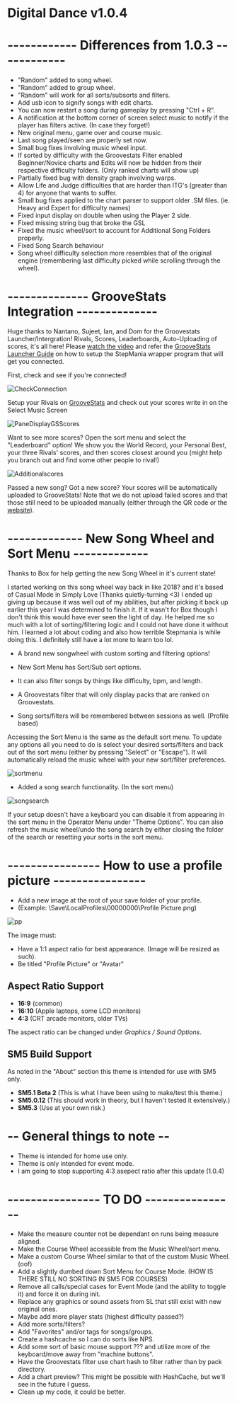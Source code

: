 # Digital Dance v1.0.4

# ------------ Differences from 1.0.3 ------------
- "Random" added to song wheel.
- "Random" added to group wheel.
- "Random" will work for all sorts/subsorts and filters.
- Add usb icon to signify songs with edit charts.
- You can now restart a song during gameplay by pressing "Ctrl + R".
- A notification at the bottom corner of screen select music to notify if the player has filters active. (In case they forget!)
- New original menu, game over and course music.
- Last song played/seen are properly set now.
- Small bug fixes involving music wheel input.
- If sorted by difficulty with the Groovestats Filter enabled Beginner/Novice charts and Edits will now be hidden from their respective difficulty folders. (Only ranked charts will show up)
- Partially fixed bug with density graph involving warps.
- Allow Life and Judge difficulties that are harder than ITG's (greater than 4) for anyone that wants to suffer.
- Small bug fixes applied to the chart parser to support older .SM files. (ie. Heavy and Expert for difficulty names)
- Fixed input display on double when using the Player 2 side.
- Fixed missing string bug that broke the GSL
- Fixed the music wheel/sort to account for Additional Song Folders properly.
- Fixed Song Search behaviour
- Song wheel difficulty selection more resembles that of the original engine (remembering last difficulty picked while scrolling through the wheel).


# -------------- GrooveStats Integration --------------
Huge thanks to Nantano, Sujeet, Ian, and Dom for the Groovestats Launcher/Intergration!
Rivals, Scores, Leaderboards, Auto-Uploading of scores, it's all here! Please [watch the video](https://www.youtube.com/watch?v=8yMzp7xMQq0) and refer the [GrooveStats Launcher Guide](https://github.com/GrooveStats/gslauncher#readme) on how to setup the StepMania wrapper program that will get you connected.

First, check and see if you're connected!

![CheckConnection](https://i.imgur.com/QQOsCG9.png)

Setup your Rivals on [GrooveStats](https://groovestats.com/index.php?page=register&action=update) and check out your scores write in on the Select Music Screen

![PaneDisplayGSScores](https://i.imgur.com/BrTCdFy.png)

Want to see more scores? Open the sort menu and select the "Leaderboard" option! We show you the World Record, your Personal Best, your three Rivals' scores, and then scores closest around you (might help you branch out and find some other people to rival!)

![Additionalscores](https://i.imgur.com/YOiiCcr.png)

Passed a new song? Got a new score? Your scores will be automatically uploaded to GrooveStats! Note that we do not upload failed scores and that those still need to be uploaded manually (either through the QR code or the [website](https://groovestats.com/)).

# ------------- New Song Wheel and Sort Menu -------------
Thanks to Box for help getting the new Song Wheel in it's current state!

I started working on this song wheel way back in like 2018? and it's based of Casual Mode in Simply Love (Thanks quietly-turning <3)
I ended up giving up because it was well out of my abilities, but after picking it back up earlier this year I was determined to finish it. If it wasn't for Box though I don't think this would have ever seen the light of day. He helped me so much with a lot of sorting/filtering logic and I could not have done it without him. I learned a lot about coding and also how terrible Stepmania is while doing this. I definitely still have a lot more to learn too lol.

- A brand new songwheel with custom sorting and filtering options!

- New Sort Menu has Sort/Sub sort options.

- It can also filter songs by things like difficulty, bpm, and length.

- A Groovestats filter that will only display packs that are ranked on Groovestats.

- Song sorts/filters will be remembered between sessions as well. (Profile based)

Accessing the Sort Menu is the same as the default sort menu. To update any options all you need to do is select your desired sorts/filters and back out of the sort menu (either by pressing "Select" or "Escape"). It will automatically reload the music wheel with your new sort/filter preferences.

![sortmenu](https://i.imgur.com/zxYdwMk.png)

- Added a song search functionality. (In the sort menu)

![songsearch](https://i.imgur.com/bZ4R32V.png)

If your setup doesn't have a keyboard you can disable it from appearing in the sort menu in the Operator Menu under "Theme Options".
You can also refresh the music wheel/undo the song search by either closing the folder of the search or resetting your sorts in the sort menu.


# ---------------- How to use a profile picture ----------------

- Add a new image at the root of your save folder of your profile.
- (Example: \Save\LocalProfiles\00000000\Profile Picture.png)

![pp](https://i.imgur.com/YDMuJjY.png)

The image must:
- Have a 1:1 aspect ratio for best appearance. (Image will be resized as such).
- Be titled "Profile Picture" or "Avatar"

## Aspect Ratio Support

  * <strong>16:9</strong> (common)
  * <strong>16:10</strong> (Apple laptops, some LCD monitors)
  * <strong>4:3</strong> (CRT arcade monitors, older TVs)
  
The aspect ratio can be changed under *Graphics / Sound Options*.

## SM5 Build Support
As noted in the "About" section this theme is intended for use with SM5 only.
* <strong>SM5.1 Beta 2</strong> (This is what I have been using to make/test this theme.)
* <strong>SM5.0.12</strong> (This should work in theory, but I haven't tested it extensively.)
* <strong>SM5.3</strong> (Use at your own risk.)


# -- General things to note --
- Theme is intended for home use only.
- Theme is only intended for event mode.
- I am going to stop supporting 4:3 asepect ratio after this update (1.0.4)

# ---------------- TO DO ----------------
- Make the measure counter not be dependant on runs being measure aligned.
- Make the Course Wheel accessible from the Music Wheel/sort menu.
- Make a custom Course Wheel similar to that of the custom Music Wheel. (oof)
- Add a slightly dumbed down Sort Menu for Course Mode. (HOW IS THERE STILL NO SORTING IN SM5 FOR COURSES)
- Remove all calls/special cases for Event Mode (and the ability to toggle it) and force it on during init.
- Replace any graphics or sound assets from SL that still exist with new original ones.
- Maybe add more player stats (highest difficulty passed?)
- Add more sorts/filters?
- Add "Favorites" and/or tags for songs/groups.
- Create a hashcache so I can do sorts like NPS.
- Add some sort of basic mouse support ??? and utilize more of the keyboard/move away from "machine buttons".
- Have the Groovestats filter use chart hash to filter rather than by pack directory.
- Add a chart preview? This might be possible with HashCache, but we'll see in the future I guess.
- Clean up my code, it could be better.